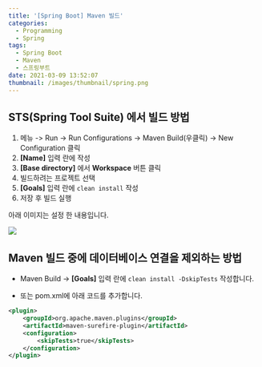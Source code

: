 ```yaml
---
title: '[Spring Boot] Maven 빌드'
categories:
  - Programming
  - Spring
tags:
  - Spring Boot
  - Maven
  - 스프링부트
date: 2021-03-09 13:52:07
thumbnail: /images/thumbnail/spring.png
---
```


## STS(Spring Tool Suite) 에서 빌드 방법

1. 메뉴 -> Run -> Run Configurations -> Maven Build(우클릭) -> New Configuration 클릭
2. **[Name]** 입력 란에 작성
3. **[Base directory]** 에서 **Workspace** 버튼 클릭
4. 빌드하려는 프로젝트 선택
5. **[Goals]** 입력 란에 `clean install` 작성
6. 저장 후 빌드 실행

아래 이미지는 설정 한 내용입니다.

![](/images/springboot/maven_build.png)

## Maven 빌드 중에 데이터베이스 연결을 제외하는 방법

- Maven Build -> **[Goals]** 입력 란에 `clean install -DskipTests` 작성합니다.

- 또는 pom.xml에 아래 코드를 추가합니다.

```xml
<plugin>
    <groupId>org.apache.maven.plugins</groupId>
    <artifactId>maven-surefire-plugin</artifactId>
    <configuration>
        <skipTests>true</skipTests>
    </configuration>
</plugin>
```
